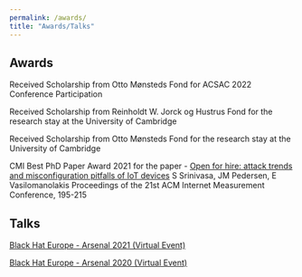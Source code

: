 ```yaml
---
permalink: /awards/
title: "Awards/Talks"
---
```


## Awards

Received Scholarship from Otto Mønsteds Fond  for ACSAC 2022 Conference Participation

Received Scholarship from Reinholdt W. Jorck og Hustrus Fond for the research stay at the University of Cambridge

Received Scholarship from Otto Mønsteds Fond  for the research stay at the University of Cambridge

CMI Best PhD Paper Award 2021 for the paper - [Open for hire: attack trends and misconfiguration pitfalls of IoT devices](https://dl.acm.org/doi/abs/10.1145/3487552.3487833) S Srinivasa, JM Pedersen, E Vasilomanolakis
Proceedings of the 21st ACM Internet Measurement Conference, 195-215


## Talks


[Black Hat Europe - Arsenal 2021 (Virtual Event)](https://www.blackhat.com/eu-21/arsenal/schedule/index.html#riotpot-a-modular-hybrid-interaction-iotot-honeypot-24800)

[Black Hat Europe - Arsenal 2020 (Virtual Event)](https://www.youtube.com/watch?v=uMR76HTm9M0)

